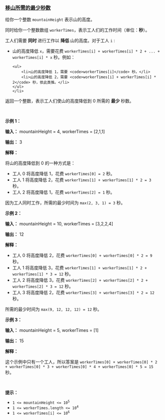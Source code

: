### [移山所需的最少秒数](https://leetcode-cn.com/problems/minimum-number-of-seconds-to-make-mountain-height-zero)

<p>给你一个整数 <code>mountainHeight</code> 表示山的高度。</p>

<p>同时给你一个整数数组 <code>workerTimes</code>，表示工人们的工作时间（单位：<strong>秒</strong>）。</p>

<p>工人们需要 <strong>同时 </strong>进行工作以 <strong>降低 </strong>山的高度。对于工人 <code>i</code> :</p>

<ul>
	<li>山的高度降低 <code>x</code>，需要花费 <code>workerTimes[i] + workerTimes[i] * 2 + ... + workerTimes[i] * x</code> 秒。例如：

	<ul>
		<li>山的高度降低 1，需要 <code>workerTimes[i]</code> 秒。</li>
		<li>山的高度降低 2，需要 <code>workerTimes[i] + workerTimes[i] * 2</code> 秒，依此类推。</li>
	</ul>
	</li>
</ul>

<p>返回一个整数，表示工人们使山的高度降低到 0 所需的 <strong>最少</strong> 秒数。</p>

<p>&nbsp;</p>

<p><strong class="example">示例 1：</strong></p>

<div class="example-block">
<p><strong>输入：</strong> <span class="example-io">mountainHeight = 4, workerTimes = [2,1,1]</span></p>

<p><strong>输出：</strong> <span class="example-io">3</span></p>

<p><strong>解释：</strong></p>

<p>将山的高度降低到 0 的一种方式是：</p>

<ul>
	<li>工人 0 将高度降低 1，花费 <code>workerTimes[0] = 2</code> 秒。</li>
	<li>工人 1 将高度降低 2，花费 <code>workerTimes[1] + workerTimes[1] * 2 = 3</code> 秒。</li>
	<li>工人 2 将高度降低 1，花费 <code>workerTimes[2] = 1</code> 秒。</li>
</ul>

<p>因为工人同时工作，所需的最少时间为 <code>max(2, 3, 1) = 3</code> 秒。</p>
</div>

<p><strong class="example">示例 2：</strong></p>

<div class="example-block">
<p><strong>输入：</strong> <span class="example-io">mountainHeight = 10, workerTimes = [3,2,2,4]</span></p>

<p><strong>输出：</strong> <span class="example-io">12</span></p>

<p><strong>解释：</strong></p>

<ul>
	<li>工人 0 将高度降低 2，花费 <code>workerTimes[0] + workerTimes[0] * 2 = 9</code> 秒。</li>
	<li>工人 1 将高度降低 3，花费 <code>workerTimes[1] + workerTimes[1] * 2 + workerTimes[1] * 3 = 12</code> 秒。</li>
	<li>工人 2 将高度降低 3，花费 <code>workerTimes[2] + workerTimes[2] * 2 + workerTimes[2] * 3 = 12</code> 秒。</li>
	<li>工人 3 将高度降低 2，花费 <code>workerTimes[3] + workerTimes[3] * 2 = 12</code> 秒。</li>
</ul>

<p>所需的最少时间为 <code>max(9, 12, 12, 12) = 12</code> 秒。</p>
</div>

<p><strong class="example">示例 3：</strong></p>

<div class="example-block">
<p><strong>输入：</strong> <span class="example-io">mountainHeight = 5, workerTimes = [1]</span></p>

<p><strong>输出：</strong> <span class="example-io">15</span></p>

<p><strong>解释：</strong></p>

<p>这个示例中只有一个工人，所以答案是 <code>workerTimes[0] + workerTimes[0] * 2 + workerTimes[0] * 3 + workerTimes[0] * 4 + workerTimes[0] * 5 = 15</code> 秒。</p>
</div>

<p>&nbsp;</p>

<p><strong>提示：</strong></p>

<ul>
	<li><code>1 &lt;= mountainHeight &lt;= 10<sup>5</sup></code></li>
	<li><code>1 &lt;= workerTimes.length &lt;= 10<sup>4</sup></code></li>
	<li><code>1 &lt;= workerTimes[i] &lt;= 10<sup>6</sup></code></li>
</ul>

